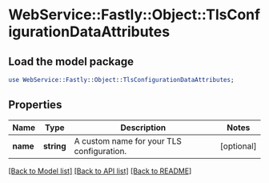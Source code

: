 # WebService::Fastly::Object::TlsConfigurationDataAttributes

## Load the model package
```perl
use WebService::Fastly::Object::TlsConfigurationDataAttributes;
```

## Properties
Name | Type | Description | Notes
------------ | ------------- | ------------- | -------------
**name** | **string** | A custom name for your TLS configuration. | [optional] 

[[Back to Model list]](../README.md#documentation-for-models) [[Back to API list]](../README.md#documentation-for-api-endpoints) [[Back to README]](../README.md)


